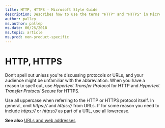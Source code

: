 ```yaml
---
title: HTTP, HTTPS - Microsoft Style Guide
description: Describes how to use the terms "HTTP" and "HTTPS" in Microsoft content.
author: pallep
ms.author: pallep
ms.date: 06/26/2018
ms.topic: article
ms.prod: non-product-specific
---
```


# HTTP, HTTPS

Don’t
spell out unless you're discussing protocols or URLs, and your
audience might be unfamiliar with the abbreviation. When you have a
reason to spell out, use *Hypertext Transfer Protocol* for HTTP and *Hypertext Transfer Protocol Secure* for HTTPS.

Use all uppercase when referring to the HTTP or HTTPS protocol itself. In general, omit *https://* and *https://* from URLs. If for some reason you need to include *https://* or *https://* as part of a URL, use all lowercase.

**See also** [URLs and web addresses](~/urls-web-addresses.md)
